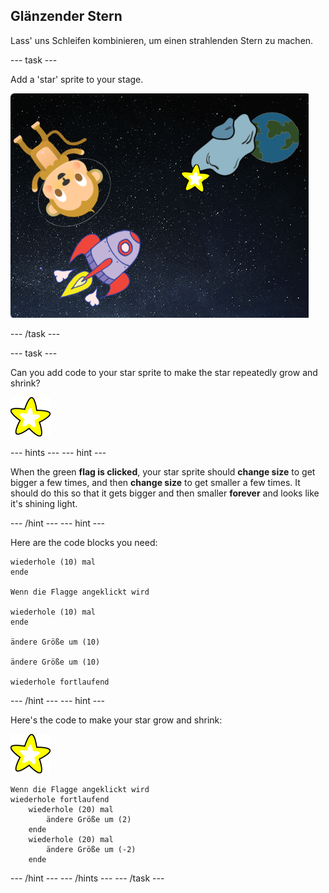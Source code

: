 ## Glänzender Stern

Lass' uns Schleifen kombinieren, um einen strahlenden Stern zu machen.

\--- task \---

Add a 'star' sprite to your stage.

![Adding a star sprite](images/space-star-sprite.png)

\--- /task \---

\--- task \---

Can you add code to your star sprite to make the star repeatedly grow and shrink?

![Testing a shining star](images/sprite-star.png)

\--- hints \--- \--- hint \---

When the green **flag is clicked**, your star sprite should **change size** to get bigger a few times, and then **change size** to get smaller a few times. It should do this so that it gets bigger and then smaller **forever** and looks like it's shining light.

\--- /hint \--- \--- hint \---

Here are the code blocks you need:

```blocks3
wiederhole (10) mal
ende

Wenn die Flagge angeklickt wird

wiederhole (10) mal
ende

ändere Größe um (10)

ändere Größe um (10)

wiederhole fortlaufend
```

\--- /hint \--- \--- hint \---

Here's the code to make your star grow and shrink:

![Star sprite](images/sprite-star.png)

```blocks3
Wenn die Flagge angeklickt wird
wiederhole fortlaufend
    wiederhole (20) mal
        ändere Größe um (2)
    ende
    wiederhole (20) mal
        ändere Größe um (-2)
    ende

```

\--- /hint \--- \--- /hints \--- \--- /task \---